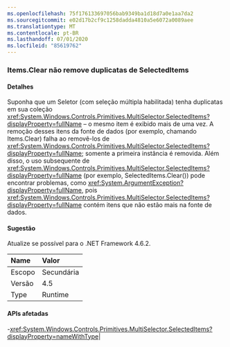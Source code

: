 ```yaml
---
ms.openlocfilehash: 75f176133697056bab9349ba1d18d7a0e1aa7da2
ms.sourcegitcommit: e02d17b2cf9c1258dadda4810a5e6072a0089aee
ms.translationtype: MT
ms.contentlocale: pt-BR
ms.lasthandoff: 07/01/2020
ms.locfileid: "85619762"
---
```

### <a name="itemsclear-does-not-remove-duplicates-from-selecteditems"></a>Items.Clear não remove duplicatas de SelectedItems

#### <a name="details"></a>Detalhes

Suponha que um Seletor (com seleção múltipla habilitada) tenha duplicatas em sua coleção <xref:System.Windows.Controls.Primitives.MultiSelector.SelectedItems?displayProperty=fullName> – o mesmo item é exibido mais de uma vez.  A remoção desses itens da fonte de dados (por exemplo, chamando Items.Clear) falha ao removê-los de <xref:System.Windows.Controls.Primitives.MultiSelector.SelectedItems?displayProperty=fullName>; somente a primeira instância é removida. Além disso, o uso subsequente de <xref:System.Windows.Controls.Primitives.MultiSelector.SelectedItems?displayProperty=fullName> (por exemplo, SelectedItems.Clear()) pode encontrar problemas, como <xref:System.ArgumentException?displayProperty=fullName>, pois <xref:System.Windows.Controls.Primitives.MultiSelector.SelectedItems?displayProperty=fullName> contém itens que não estão mais na fonte de dados.

#### <a name="suggestion"></a>Sugestão

Atualize se possível para o .NET Framework 4.6.2.

| Name    | Valor       |
|:--------|:------------|
| Escopo   |Secundária|
|Versão|4.5|
|Type|Runtime

#### <a name="affected-apis"></a>APIs afetadas

-<xref:System.Windows.Controls.Primitives.MultiSelector.SelectedItems?displayProperty=nameWithType></li></ul>|
